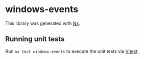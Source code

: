 # windows-events

This library was generated with [Nx](https://nx.dev).

## Running unit tests

Run `nx test windows-events` to execute the unit tests via [Vitest](https://vitest.dev/).
